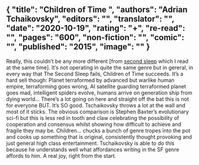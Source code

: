 {
 "title": "Children of Time ",
 "authors": "Adrian Tchaikovsky",
 "editors": "",
 "translator": "",
 "date": "2020-10-19",
 "rating": "+",
 "re-read": "",
 "pages": "600",
 "non-fiction": "",
 "comic": "",
 "published": "2015",
 "image": ""
}
---

Really, this couldn’t be any more different [from [second sleep](/book-The-Second-Sleep(2019)) which I read at the same time]. It’s not operating in quite the same genre but in gereral, in every way that The Second Sleep fails, Children of Time succeeds. It’s a hard sell though: Planet terraformed by advanced but warlike human empire, terraforming goes wrong, AI satellite guarding terraformed planet goes mad, intelligent spiders evolve, humans arrive on generation ship from dying world… There’s a lot going on here and straight off the bat this is not for everyone BUT. It’s SO good. Tschaikovsky throws a lot at the wall and most of it sticks. The obvious comparison is Stephen Baxter’s evolutionary sci-fi but this is less red in tooth and claw celebrating the possibility of cooperation and consensus whilst showing how difficult to achieve and fragile they may be. Children… chucks a bunch of genre tropes into the pot and cooks up something that is original, consistently thought provoking and just general high class entertainment. Tschaikovsky is able to do this because he understands well what affordances writing in the SF genre affords to him. A real joy, right from the start.